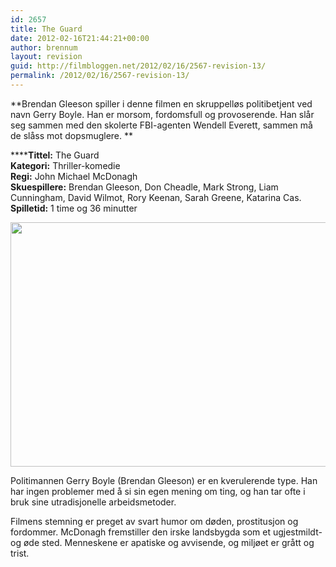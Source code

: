 ```yaml
---
id: 2657
title: The Guard
date: 2012-02-16T21:44:21+00:00
author: brennum
layout: revision
guid: http://filmbloggen.net/2012/02/16/2567-revision-13/
permalink: /2012/02/16/2567-revision-13/
---
```

**Brendan Gleeson spiller i denne filmen en skruppelløs politibetjent ved navn Gerry Boyle. Han er morsom, fordomsfull og provoserende. Han slår seg sammen med den skolerte FBI-agenten Wendell Everett, sammen må de slåss mot dopsmuglere. **

******Tittel:** The Guard  
**Kategori:** Thriller-komedie  
**Regi:** John Michael McDonagh  
**Skuespillere:** Brendan Gleeson, Don Cheadle, Mark Strong, Liam Cunningham, David Wilmot, Rory Keenan, Sarah Greene, Katarina Cas.  
**Spilletid:** 1 time og 36 minutter

<a href="http://filmbloggen.net/?attachment_id=2645" rel="attachment wp-att-2645"><img class="alignnone size-full wp-image-2645" src="http://filmbloggen.net/wp-content/uploads//2012/02/art-the-guard_20110826121150601209-420x0.jpg" alt="" width="541" height="391" /></a>

Politimannen Gerry Boyle (Brendan Gleeson) er en kverulerende type. Han har ingen problemer med å si sin egen mening om ting, og han tar ofte i bruk sine utradisjonelle arbeidsmetoder.

Filmens stemning er preget av svart humor om døden, prostitusjon og fordommer. McDonagh fremstiller den irske landsbygda som et ugjestmildt-og øde sted. Menneskene er apatiske og avvisende, og miljøet er grått og trist.